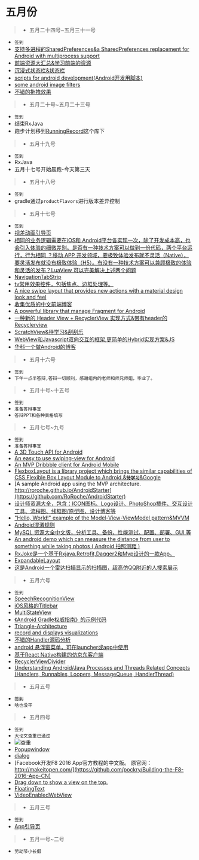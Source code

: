 # 五月份

> * 五月二十四号~五月三十一号

* `签到`
* [支持多进程的SharedPreferences&a SharedPreferences replacement for Android with multiprocess support](https://github.com/grandcentrix/tray)
* [前端资源大汇总&学习前端的资源](https://github.com/JacksonTian/fks)
* [沉浸式状态栏&状态栏](https://github.com/H07000223/FlycoSystemBar)
* [scripts for android development(Android开发用脚本)](https://github.com/Juude/droidScripts)
* [some android image filters](https://github.com/ragnraok/android-image-filter)
* [不错的拖拽效果](https://github.com/xmuSistone/android-drag-square)


> * 五月二十号~五月二十三号

* `签到`
* 结束RxJava
* 跑步计划移到[RunningRecord](https://github.com/leerduo/RunningRecord)这个库下



> * 五月十九号

* `签到`
* RxJava
* 五月十七号开始晨跑-今天第三天

> * 五月十八号

* `签到`
* gradle通过`productFlavors`进行版本差异控制


> * 五月十七号

* `签到`
* [视差动画引导页](https://github.com/Ramotion/paper-onboarding-android)
* [相同的业务逻辑需要在iOS和 Android平台各实现一次，除了开发成本高，也会引入体验的细微差别。是否有一种技术方案可以做到一份代码，两个平台运行，行为相同 ？移动 APP 开发领域，要极致体验发布就不灵活（Native），要灵活发布就没有极致体验（H5）。有没有一种技术方案可以兼顾极致的体验和灵活的发布？LuaView 可以完美解决上述两个问题](https://github.com/alibaba/LuaViewSDK)
* [NavigationTabStrip](https://github.com/DevLight-Mobile-Agency/NavigationTabStrip)
* [tv常用效果控件，包括焦点、边框处理等。](https://github.com/evilbinary/TvWidget)
* [A nice swipe layout that provides new actions with a material design look and feel](https://github.com/prolificinteractive/swipe-action-layout)
* [收集优质的中文前端博客](https://github.com/FrankFang/best-chinese-front-end-blogs)
* [A powerful library that manage Fragment for Android](https://github.com/YoKeyword/Fragmentation)
* [一种新的 Header View + RecyclerView 实现方式&带有header的Recyclerview](https://drakeet.me/recyclerview-with-header-new-practice)
* [ScratchView&待学习&刮刮乐](https://github.com/cooltechworks/ScratchView)
* [WebView和Javascript双向交互的框架,更简单的Hybrid实现方案&JS](https://github.com/pengwei1024/JsBridge)
* [华科一个做Android的博客](http://weishu.me/)


> * 五月十六号

* `签到`
* `下午一点半答辩,答辩一切顺利，感谢组内的老师和师兄师姐，毕业了。`


> * 五月十号~十五号

* `签到`
* `准备答辩事宜`
* `答辩PPT和各种表格填写`


> * 五月七号~九号

* `签到`
* `准备答辩事宜`
* [A 3D Touch API for Android](https://github.com/DevelopersOfCydonia/FreeDTouch)
* [An easy to use swiping-view for Android](https://github.com/Meetic/Shuffle)
* [An MVP Dribbble client for Android Mobile](https://github.com/hitherejoe/Bourbon)
* [FlexboxLayout is a library project which brings the similar capabilities of CSS Flexible Box Layout Module to Android.&**`待学习`**&Google](https://github.com/google/flexbox-layout)
* [A sample Android app using the MVP architecture. http://roroche.github.io/AndroidStarter](https://github.com/RoRoche/AndroidStarter)
* [设计师资源大全，包含：ICON图标、Logo设计、PhotoShop插件、交互设计工具、流程图、线框图/原型图、设计博客等](https://github.com/jobbole/awesome-design-cn)
* ["Hello, World!" example of the Model-View-ViewModel pattern&MVVM](https://github.com/florina-muntenescu/DroidconMVVM)
* [Android混淆规则](https://github.com/msdx/android-proguard-cn)
* [MySQL 资源大全中文版，分析工具、备份、性能测试、配置、部署、GUI 等](https://github.com/jobbole/awesome-mysql-cn)
* [An android demo which can measure the distance from user to something while taking photos ( Android 拍照测距 )](https://github.com/shixinzhang/DistanceMeasure)
* [RxJoke是一个基于Rxjava,Retrofit,Dagger2和Mvp设计的一款App。](https://github.com/JDDJJ/RxJoke)
* [ExpandableLayout](https://github.com/cachapa/ExpandableLayout)
* [这是Android一个雷达扫描显示的扫描图，超高仿QQ附近的人搜索展示](https://github.com/ImmortalZ/RadarScan)



> * 五月六号

* `签到`
* [SpeechRecognitionView](https://github.com/zagum/SpeechRecognitionView)
* [iOS风格的Titlebar](https://github.com/bingoogolapple/BGATitlebar-Android)
* [MultiStateView](https://github.com/Kennyc1012/MultiStateView)
* [《Android Gradle权威指南》的示例代码](https://github.com/rujews/android-gradle-book-code)
* [Triangle-Architecture](https://github.com/longbkiter07/Triangle-Architecture)
* [record and displays visualizations](https://github.com/w446108264/MBAudio)
* [不错的Handler源码分析](https://github.com/maoruibin/HandlerAnalysis)
* [android 悬浮窗菜单，可在launcher或app中使用](https://github.com/crosg/FloatMenuSample)
* [基于React Native构建的仿京东客户端](https://github.com/yuanguozheng/JdApp)
* [RecyclerViewDivider](https://github.com/yqritc/RecyclerView-FlexibleDivider)
* [Understanding Android/Java Processes and Threads Related Concepts (Handlers, Runnables, Loopers, MessageQueue, HandlerThread)](http://codetheory.in/android-handlers-runnables-loopers-messagequeue-handlerthread/)



> * 五月五号

* ~~`签到`~~
* `啥也没干`



> * 五月四号

* `签到`
* `大论文查重已通过`
* ![查重](http://7xljei.com1.z0.glb.clouddn.com/20160504091624.png)
* [Popupwindow](https://github.com/Meetic/MaryPopup)
* [dialog](https://github.com/kakajika/SwipeAwayDialog)
* [Facebook开发F8 2016 App官方教程的中文版。 原官网： http://makeitopen.com/](https://github.com/pockry/Building-the-F8-2016-App-CN)
* [Drag down to show a view on the top.](https://github.com/chenupt/DragTopLayout)
* [FloatingText](https://github.com/UFreedom/FloatingText)
* [VideoEnabledWebView](https://github.com/cprcrack/VideoEnabledWebView)



> * 五月三号

* `签到`
* [App引导页](https://github.com/PaoloRotolo/AppIntro)



> * 五月一号~二号

* `劳动节小长假`
